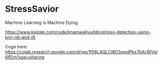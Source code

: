 # StressSavior
Machine Learning is Machine Dying

https://www.kaggle.com/code/imamwaliyuddin/stress-detection-using-knn-nb-and-dt

Coge here: https://colab.research.google.com/drive/1f56LAQLCI8O3owdPkx7bAcBlVpl6fElm?usp=sharing

